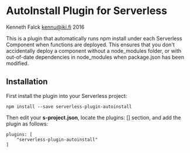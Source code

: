 # AutoInstall Plugin for Serverless
Kenneth Falck <kennu@iki.fi> 2016

This is a plugin that automatically runs npm install under each Serverless
Component when functions are deployed. This ensures that you don't
accidentally deploy a component without a node\_modules folder, or with
out-of-date dependencies in node\_modules when package.json has been
modified.

## Installation

First install the plugin into your Serverless project:

    npm install --save serverless-plugin-autoinstall

Then edit your **s-project.json**, locate the plugins: [] section, and add
the plugin as follows:

    plugins: [
        "serverless-plugin-autoinstall"
    ]
